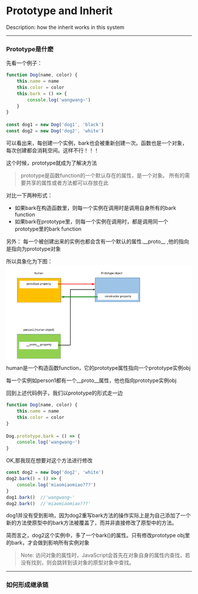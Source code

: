 # Prototype and Inherit

Description: how the inherit works in this system

---
### Prototype是什麽

先看一个例子：
```JavaScript
function Dog(name, color) {
    this.name = name
    this.color = color
    this.bark = () => {
        console.log('wangwang~')
    }
}

const dog1 = new Dog('dog1', 'black')
const dog2 = new Dog('dog2', 'white')
```
可以看出来，每创建一个实例，bark也会被重新创建一次。函数也是一个对象，每次创建都会消耗空间。这样不行！！！

这个时候，prototype就成为了解决方法
>prototype是函数function的一个默认存在的属性，是一个对象。
>所有的需要共享的属性或者方法都可以存放在此

对比一下两种形式：
 - 如果bark在构造函数里，则每一个实例在调用时是调用自身所有的bark function
 - 如果bark在prototype里，则每一个实例在调用时，都是调用同一个prototype里的bark function

另外：
每一个被创建出来的实例也都会含有一个默认的属性.\_\_proto\_\_ ,他的指向是指向为prototype对象

所以具象化为下图：
  ![prototype](Resources/JS-Foundations/prototype.png)
human是一个构造函数function，它的prototype属性指向一个prototype实例obj

每一个实例如person1都有一个\_\_proto\_\_属性，他也指向prototype实例obj

回到上述代码例子，我们以prototype的形式走一边
```JavaScript
function Dog(name, color) {
    this.name = name
    this.color = color
}

Dog.prototype.bark = () => {
    console.log('wangwang~')
}
```

OK,那我现在想要对这个方法进行修改
```JavaScript
const dog2 = new Dog('dog2', 'white')
dog2.bark() = () => {
    console.log('miaomiaomiao???')
}
dog1.bark()  //'wangwang~'
dog2.bark()  //'miaomiaomiao???'
```
dog1并没有受到影响，因为dog2重写bark方法的操作实际上是为自己添加了一个新的方法使原型中的bark方法被覆盖了，而并非直接修改了原型中的方法。

简而言之，dog2这个实例中，多了一个bark()的属性。只有修改prototype obj里的bark，才会做到影响所有实例对象

>Note: 
访问对象的属性时，JavaScript会首先在对象自身的属性内查找，若没有找到，则会跳转到该对象的原型对象中查找。

---

### 如何形成继承链

